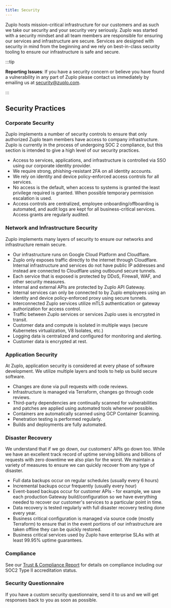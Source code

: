 ```yaml
---
title: Security
---
```


Zuplo hosts mission-critical infrastructure for our customers and as such we take our security and your security very seriously. Zuplo was started with a security mindset and all team members are responsible for ensuring our services and infrastructure are secure. Services are designed with security in mind from the beginning and we rely on best-in-class security tooling to ensure our infrastructure is safe and secure.

:::tip

**Reporting Issues**: If you have a security concern or believe you have found a vulnerability in any part of Zuplo please contact us immediately by emailing us at <security@zuplo.com>.

:::

## Security Practices

### Corporate Security

Zuplo implements a number of security controls to ensure that only authorized Zuplo team members have access to company infrastructure. Zuplo is currently in the process of undergoing SOC 2 compliance, but this section is intended to give a high level of our security practices.

- Access to services, applications, and infrastructure is controlled via SSO using our corporate identity provider.
- We require strong, phishing-resistant 2FA on all identity accounts.
- We rely on identity and device policy-enforced access controls for all services.
- No access is the default, when access to systems is granted the least privilege required is granted. When possible temporary permission escalation is used.
- Access controls are centralized, employee onboarding/offboarding is automated, and audit logs are kept for all business-critical services. Access grants are regularly audited.

### Network and Infrastructure Security

Zuplo implements many layers of security to ensure our networks and infrastructure remain secure.

- Our infrastructure runs on Google Cloud Platform and Cloudflare.
- Zuplo only exposes traffic directly to the internet through Cloudflare. Internal infrastructure and services do not have public IP addresses and instead are connected to Cloudflare using outbound secure tunnels.
- Each service that is exposed is protected by DDoS, Firewall, WAF, and other security measures.
- Internal and external APIs are protected by Zuplo API Gateway.
- Internal services can only be connected to by Zuplo employees using an identity and device policy-enforced proxy using secure tunnels.
- Interconnected Zuplo services utilize mTLS authentication or gateway authorization for access control.
- Traffic between Zuplo services or services Zuplo uses is encrypted in transit.
- Customer data and compute is isolated in multiple ways (secure Kubernetes virtualization, V8 Isolates, etc.)
- Logging data is centralized and configured for monitoring and alerting.
- Customer data is encrypted at rest.

### Application Security

At Zuplo, application security is considered at every phase of software development. We utilize multiple layers and tools to help us build secure software.

- Changes are done via pull requests with code reviews.
- Infrastructure is managed via Terraform, changes go through code reviews.
- Third-party dependencies are continually scanned for vulnerabilities and patches are applied using automated tools whenever possible.
- Containers are automatically scanned using GCP Container Scanning.
- Penetration testing is performed regularly.
- Builds and deployments are fully automated.

### Disaster Recovery

We understand that if we go down, our customers' APIs go down too. While we have an excellent track record of uptime serving billions and billions of requests with zero downtime we also plan for the worst. We maintain a variety of measures to ensure we can quickly recover from any type of disaster.

- Full data backups occur on regular schedules (usually every 6 hours)
- Incremental backups occur frequently (usually every hour)
- Event-based backups occur for customer APIs - for example, we save each production Gateway build/configuration so we have everything needed to recover our customer's services to a particular point in time.
- Data recovery is tested regularly with full disaster recovery testing done every year.
- Business critical configuration is managed via source code (mostly Terraform) to ensure that in the event portions of our infrastructure are taken offline they can be quickly restored.
- Business critical services used by Zuplo have enterprise SLAs with at least 99.95% uptime guarantees.

### Compliance

See our [Trust & Compliance Report](https://trust.zuplo.com/) for details on compliance including our SOC2 Type II accreditation status. 

### Security Questionnaire

If you have a custom security questionnaire, send it to us and we will get responses back to you as soon as possible.
